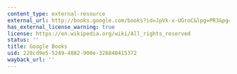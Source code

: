 ```yaml
---
content_type: external-resource
external_url: http://books.google.com/books?id=JpVk-x-UGroC&lpg=PR3&pg=PA122#v=onepage&q&f=false
has_external_license_warning: true
license: https://en.wikipedia.org/wiki/All_rights_reserved
status: ''
title: Google Books
uid: 228cd9e5-5249-4882-900e-326840415372
wayback_url: ''
---
```

